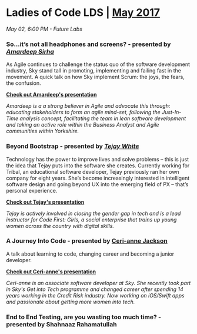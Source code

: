 # Ladies of Code LDS | [May 2017](https://www.meetup.com/Ladies-of-Code-Leeds/events/238796186/)

_May 02, 6:00 PM - Future Labs_

### So…it’s not all headphones and screens? - presented by [_Amardeep Sirha_](https://twitter.com/amzsirha)

As Agile continues to challenge the status quo of the software development industry, Sky stand tall in promoting, implementing and failing fast in the movement. A quick talk on how Sky implement Scrum: the joys, the fears, the confusion.

[**Check out Amardeep's presentation**](https://www.dropbox.com/s/rlgeae6os5feijx/Ladies%20of%20Code%202nd%20May%202017%20-%20Amardeep%20Sirha.pptx?dl=0)

_Amardeep is a a strong believer in Agile and advocate this through: educating stakeholders to form an agile mind-set, following the Just-In-Time analysis concept, facilitating the team in lean software development and taking an active role within the Business Analyst and Agile communities within Yorkshire._


### Beyond Bootstrap - presented by [_Tejay White_](https://twitter.com/tejaywhite)

Technology has the power to improve lives and solve problems – this is just the idea that Tejay puts into the software she creates. Currently working for Tribal, an educational software developer, Tejay previously ran her own company for eight years. She’s become increasingly interested in intelligent software design and going beyond UX into the emerging field of PX – that’s personal experience.

[**Check out Tejay's presentation**](https://twhite888.github.io/)

_Tejay is actively involved in closing the gender gap in tech and is a lead instructor for Code First: Girls, a social enterprise that trains up young women across the country with digital skills._


### A Journey Into Code - presented by [Ceri-anne Jackson](https://twitter.com/ceri_anne)

A talk about learning to code, changing career and becoming a junior developer. 

[**Check out Ceri-anne's presentation**](https://www.dropbox.com/s/pa84hcvcj663pn9/A%20Journey%20Into%20Code%20-%20Ceri-anne%20Jackson.pptx?dl=0)

_Ceri-anne is an associate software developer at Sky. She recently took part in Sky's Get into Tech programme and changed career after spending 14 years working in the Credit Risk industry. Now working on iOS/Swift apps and passionate about getting more women into tech._

### End to End Testing, are you wasting too much time? - presented by **Shahnaaz Rahamatullah**
